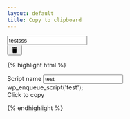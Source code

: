 ```yaml
---
layout: default
title: Copy to clipboard
---
```

<!-- <style>
.dp__copy-to-clip{
    background: red;
}
</style> -->

<div class="dp__copy-to-clip dp__input"> 
    <input type="text" name="script_name[]" value="testsss" /> 
    <div class="reg-shortcode"> 
        <button href="#" class="dp__btn dp__btn-icon">
            <svg xmlns="http://www.w3.org/2000/svg" height="18px" viewBox="0 0 24 24" width="18px" fill="currentColor"><path d="M0 0h24v24H0z" fill="none"/><path d="M6 19c0 1.1.9 2 2 2h8c1.1 0 2-.9 2-2V7H6v12zM19 4h-3.5l-1-1h-5l-1 1H5v2h14V4z"/></svg>
        </button>
    </div> 
</div> 

<script>
   // copy scripts manager enqueue code
   function copyToClipboardDplugins(element) {
       var sel, range;
       var el = jQuery(element)[0];
       if (window.getSelection && document.createRange) { //Browser compatibility
         sel = window.getSelection();
         if(sel.toString() == ''){ //no text selection
            window.setTimeout(function(){
               range = document.createRange(); //range object
               range.selectNodeContents(el); //sets Range
               sel.removeAllRanges(); //remove all ranges from selection
               sel.addRange(range);//add Range to a Selection.
           },1);
         }
       }else if (document.selection) { //older ie
           sel = document.selection.createRange();
           if(sel.text == ''){ //no text selection
               range = document.body.createTextRange();//Creates TextRange object
               range.moveToElementText(el);//sets Range
               range.select(); //make selection.
           }
       }
       var $temp = jQuery("<input>");
       jQuery("body").append($temp);
       $temp.val(jQuery(element).text()).select();
       document.execCommand("copy");
       $temp.remove();
   }
   jQuery(document).ready(function(){
      jQuery(document).on("click", ".reg-shortcode", function(){
        var currObj = jQuery(this);
        copyToClipboardDplugins(jQuery(currObj).find('input'));
        jQuery(currObj).find("span").html("Copied");
        setTimeout(function(){
            jQuery(currObj).find("span").html("Click to copy");
        }, 3000);
      });
   });
</script>


{% highlight html %}

<div class="script-row__edit"> 
   <div class="font-field swk-field"> 
    <label>Script name</label> 
    <input type="text" name="script_name[]" value="test" /> 
   </div> 
   <div class="swk-field reg-shortcode"> 
    <div class="reg-enq">
     wp_enqueue_script('test'); 
    </div> 
    <span>Click to copy</span> 
   </div> 
</div>

<script>
   // copy scripts manager enqueue code
   function copyToClipboardDplugins(element) {
       var sel, range;
       var el = jQuery(element)[0];
       if (window.getSelection && document.createRange) { //Browser compatibility
         sel = window.getSelection();
         if(sel.toString() == ''){ //no text selection
            window.setTimeout(function(){
               range = document.createRange(); //range object
               range.selectNodeContents(el); //sets Range
               sel.removeAllRanges(); //remove all ranges from selection
               sel.addRange(range);//add Range to a Selection.
           },1);
         }
       }else if (document.selection) { //older ie
           sel = document.selection.createRange();
           if(sel.text == ''){ //no text selection
               range = document.body.createTextRange();//Creates TextRange object
               range.moveToElementText(el);//sets Range
               range.select(); //make selection.
           }
       }
       var $temp = jQuery("<input>");
       jQuery("body").append($temp);
       $temp.val(jQuery(element).text()).select();
       document.execCommand("copy");
       $temp.remove();
   }
   jQuery(document).ready(function(){
      jQuery(document).on("click", ".reg-shortcode", function(){
        var currObj = jQuery(this);
        copyToClipboardDplugins(jQuery(currObj).find('.reg-enq'));
        jQuery(currObj).find("span").html("Copied");
        setTimeout(function(){
            jQuery(currObj).find("span").html("Click to copy");
        }, 3000);
      });
   });
</script>
{% endhighlight %}